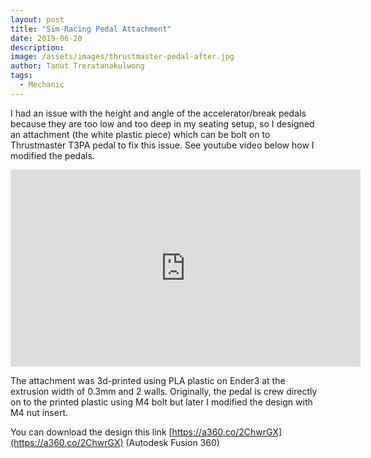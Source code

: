 ```yaml
---
layout: post
title: "Sim-Racing Pedal Attachment"
date: 2019-06-20
description: 
image: /assets/images/thrustmaster-pedal-after.jpg
author: Tanut Treratanakulwong
tags: 
  - Mechanic
---
```


I had an issue with the height and angle of the accelerator/break pedals because they are too low and too deep in my seating setup, so I designed an attachment (the white plastic piece) which can be bolt on to Thrustmaster T3PA pedal to fix this issue. See youtube video below how I modified the pedals. 

<iframe width="560" height="315" src="https://www.youtube.com/embed/ttFbTL8eooQ" frameborder="0" allow="accelerometer; autoplay; encrypted-media; gyroscope; picture-in-picture" allowfullscreen></iframe>

The attachment was 3d-printed using PLA plastic on Ender3 at the extrusion width of 0.3mm and 2 walls. Originally, the pedal is crew directly on to the printed plastic using M4 bolt but later I modified the design with M4 nut insert.

You can download the design this link [https://a360.co/2ChwrGX](https://a360.co/2ChwrGX) (Autodesk Fusion 360)